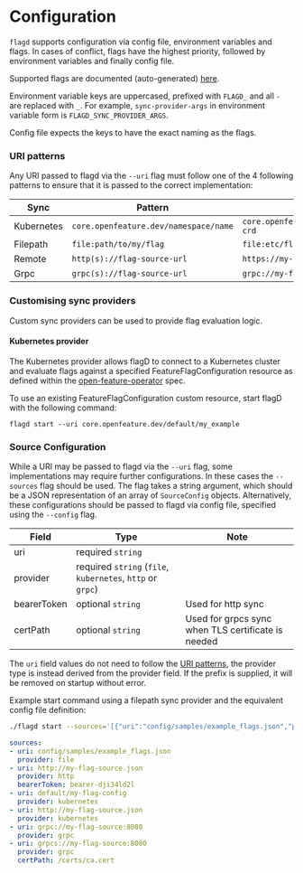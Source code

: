 # Configuration

`flagd` supports configuration via config file, environment variables and flags. In cases of conflict, flags have the
highest priority, followed by environment variables and finally config file.

Supported flags are documented (auto-generated) [here](./flagd_start.md).

Environment variable keys are uppercased, prefixed with `FLAGD_` and all `-` are replaced with `_`. For example,
`sync-provider-args` in environment variable form is `FLAGD_SYNC_PROVIDER_ARGS`.

Config file expects the keys to have the exact naming as the flags.

### <a name="uri-patterns"></a> URI patterns

Any URI passed to flagd via the `--uri` flag must follow one of the 4 following patterns to ensure that it is passed to the correct implementation: 

| Sync       | Pattern                               | Example                               |
|------------|---------------------------------------|---------------------------------------|
| Kubernetes | `core.openfeature.dev/namespace/name` | `core.openfeature.dev/default/my-crd` |
| Filepath   | `file:path/to/my/flag`                | `file:etc/flagd/my-flags.json`        |
| Remote     | `http(s)://flag-source-url`           | `https://my-flags.com/flags`          |
| Grpc       | `grpc(s)://flag-source-url`           | `grpc://my-flags-server`              | 


### Customising sync providers

Custom sync providers can be used to provide flag evaluation logic.

#### Kubernetes provider 

The Kubernetes provider allows flagD to connect to a Kubernetes cluster and evaluate flags against a specified FeatureFlagConfiguration resource as defined within the [open-feature-operator](https://github.com/open-feature/open-feature-operator/blob/main/apis/core/v1alpha1/featureflagconfiguration_types.go) spec.

To use an existing FeatureFlagConfiguration custom resource, start flagD with the following command:

```shell
flagd start --uri core.openfeature.dev/default/my_example
```

### Source Configuration

While a URI may be passed to flagd via the `--uri` flag, some implementations may require further configurations. In these cases the `--sources` flag should be used.
The flag takes a string argument, which should be a JSON representation of an array of `SourceConfig` objects. Alternatively, these configurations should be passed to
flagd via config file, specified using the `--config` flag.

| Field       | Type                                                       | Note                                               | 
|-------------|------------------------------------------------------------|----------------------------------------------------|
| uri         | required `string`                                          |                                                    |
| provider    | required `string` (`file`, `kubernetes`, `http` or `grpc`) |                                                    |
| bearerToken | optional `string`                                          | Used for http sync                                 |
| certPath    | optional `string`                                          | Used for grpcs sync when TLS certificate is needed |

The `uri` field values do not need to follow the [URI patterns](#uri-patterns), the provider type is instead derived from the provider field. If the prefix is supplied, it will be removed on startup without error.

Example start command using a filepath sync provider and the equivalent config file definition:
```sh
./flagd start --sources='[{"uri":"config/samples/example_flags.json","provider":"file"},{"uri":"http://my-flag-source.json","provider":"http","bearerToken":"bearer-dji34ld2l"}]{"uri":"default/my-flag-config","provider":"kubernetes"},{"uri":"grpc://my-flag-source:8080","provider":"grpc"}'
```

```yaml
sources:
- uri: config/samples/example_flags.json
  provider: file
- uri: http://my-flag-source.json
  provider: http
  bearerToken: bearer-dji34ld2l
- uri: default/my-flag-config
  provider: kubernetes
- uri: http://my-flag-source.json
  provider: kubernetes
- uri: grpc://my-flag-source:8080
  provider: grpc
- uri: grpcs://my-flag-source:8080
  provider: grpc
  certPath: /certs/ca.cert
```
